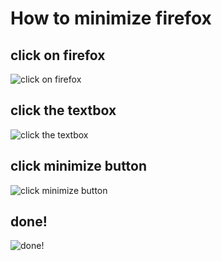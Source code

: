 # How to minimize firefox

## click on firefox
![click on firefox](screenshots\screenshot_0001.png)

## click the textbox
![click the textbox](screenshots\screenshot_0002.png)

## click minimize button
![click minimize button](screenshots\screenshot_0003.png)

## done!
![done!](screenshots\screenshot_0004.png)

